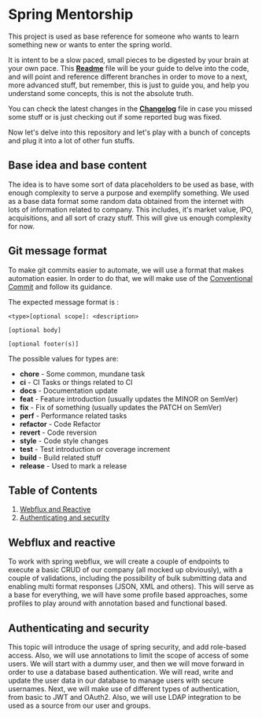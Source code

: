# Spring Mentorship

This project is used as base reference for someone who wants to learn something new or wants to enter the spring world.

It is intent to be a slow paced, small pieces to be digested by your brain at your own pace. 
This [**Readme**](README.md) file will be your guide to delve into the code, and will point and reference different branches in order to move to a next, more advanced stuff, but remember, this is just to guide you, and help you understand some concepts, this is not the absolute truth.

You can check the latest changes in the [**Changelog**](CHANGELOG.md) file in case you missed some stuff or is just checking out if some reported bug was fixed.

Now let's delve into this repository and let's play with a bunch of concepts and plug it into a lot of other fun stuffs.

## Base idea and base content

The idea is to have some sort of data placeholders to be used as base, with enough complexity to serve a purpose and exemplify something. We used as a base data format some random data obtained from the internet with lots of information related to company.
This includes, it's market value, IPO, acquisitions, and all sort of crazy stuff. This will give us enough complexity for now.

## Git message format

To make git commits easier to automate, we will use a format that makes automation easier. In order to do that, we will make use of the [Conventional Commit](https://www.conventionalcommits.org/en/v1.0.0/) and follow its guidance.

The expected message format is :

```
<type>[optional scope]: <description>

[optional body]

[optional footer(s)]
```

The possible values for types are:

- **chore** - Some common, mundane task
- **ci** - CI Tasks or things related to CI
- **docs** - Documentation update
- **feat** - Feature introduction (usually updates the MINOR on SemVer)
- **fix** - Fix of something (usually updates the PATCH on SemVer)
- **perf** - Performance related tasks
- **refactor** - Code Refactor
- **revert** - Code reversion
- **style** - Code style changes
- **test** - Test introduction or coverage increment
- **build** - Build related stuff
- **release** - Used to mark a release

## Table of Contents
1. [Webflux and Reactive](#webflux-and-reactive)
3. [Authenticating and security](#authenticating-and-security)

## Webflux and reactive

To work with spring webflux, we will create a couple of endpoints to execute a basic CRUD of our company (all mocked up obviously), with a couple of validations, including the possibility of bulk submitting data and enabling multi format responses (JSON, XML and others).
This will serve as a base for everything, we will have some profile based approaches, some profiles to play around with annotation based and functional based.

## Authenticating and security

This topic will introduce the usage of spring security, and add role-based access. Also, we will use annotations to limit the scope of access of some users. 
We will start with a dummy user, and then we will move forward in order to use a database based authentication. 
We will read, write and update the user data in our database to manage users with secure usernames.
Next, we will make use of different types of authentication, from basic to JWT and OAuth2. 
Also, we will use LDAP integration to be used as a source from our user and groups.